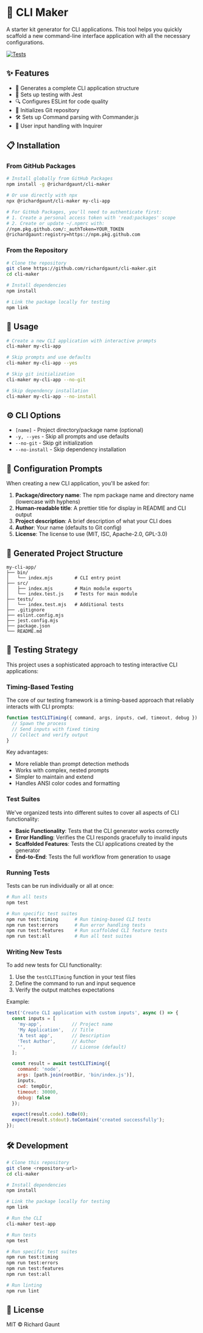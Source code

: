 # 🚀 CLI Maker

A starter kit generator for CLI applications. This tool helps you quickly scaffold a new command-line interface application with all the necessary configurations.

[![Tests](https://github.com/richardgaunt/cli-maker/actions/workflows/tests.yml/badge.svg)](https://github.com/richardgaunt/cli-maker/actions/workflows/tests.yml)


## ✨ Features

- 📂 Generates a complete CLI application structure
- 🧪 Sets up testing with Jest
- 🔍 Configures ESLint for code quality
- 🔄 Initializes Git repository
- 🛠️ Sets up Command parsing with Commander.js
- 💬 User input handling with Inquirer

## 📋 Installation

### From GitHub Packages

```bash
# Install globally from GitHub Packages
npm install -g @richardgaunt/cli-maker

# Or use directly with npx
npx @richardgaunt/cli-maker my-cli-app

# For GitHub Packages, you'll need to authenticate first:
# 1. Create a personal access token with 'read:packages' scope
# 2. Create or update ~/.npmrc with:
//npm.pkg.github.com/:_authToken=YOUR_TOKEN
@richardgaunt:registry=https://npm.pkg.github.com
```

### From the Repository

```bash
# Clone the repository
git clone https://github.com/richardgaunt/cli-maker.git
cd cli-maker

# Install dependencies
npm install

# Link the package locally for testing
npm link
```

## 🚀 Usage

```bash
# Create a new CLI application with interactive prompts
cli-maker my-cli-app

# Skip prompts and use defaults
cli-maker my-cli-app --yes

# Skip git initialization
cli-maker my-cli-app --no-git

# Skip dependency installation
cli-maker my-cli-app --no-install
```

## ⚙️ CLI Options

- `[name]` - Project directory/package name (optional)
- `-y, --yes` - Skip all prompts and use defaults
- `--no-git` - Skip git initialization
- `--no-install` - Skip dependency installation

## 💬 Configuration Prompts

When creating a new CLI application, you'll be asked for:

1. **Package/directory name**: The npm package name and directory name (lowercase with hyphens)
2. **Human-readable title**: A prettier title for display in README and CLI output
3. **Project description**: A brief description of what your CLI does
4. **Author**: Your name (defaults to Git config)
5. **License**: The license to use (MIT, ISC, Apache-2.0, GPL-3.0)

## 📂 Generated Project Structure

```
my-cli-app/
├── bin/
│   └── index.mjs        # CLI entry point
├── src/
│   ├── index.mjs        # Main module exports
│   └── index.test.js    # Tests for main module
├── tests/
│   └── index.test.mjs   # Additional tests
├── .gitignore
├── eslint.config.mjs
├── jest.config.mjs
├── package.json
└── README.md
```

## 🧪 Testing Strategy

This project uses a sophisticated approach to testing interactive CLI applications:

### Timing-Based Testing

The core of our testing framework is a timing-based approach that reliably interacts with CLI prompts:

```javascript
function testCLITiming({ command, args, inputs, cwd, timeout, debug }) {
  // Spawn the process
  // Send inputs with fixed timing
  // Collect and verify output
}
```

Key advantages:
- More reliable than prompt detection methods
- Works with complex, nested prompts
- Simpler to maintain and extend
- Handles ANSI color codes and formatting

### Test Suites

We've organized tests into different suites to cover all aspects of CLI functionality:

- **Basic Functionality**: Tests that the CLI generator works correctly
- **Error Handling**: Verifies the CLI responds gracefully to invalid inputs
- **Scaffolded Features**: Tests the CLI applications created by the generator
- **End-to-End**: Tests the full workflow from generation to usage

### Running Tests

Tests can be run individually or all at once:

```bash
# Run all tests
npm test

# Run specific test suites
npm run test:timing      # Run timing-based CLI tests
npm run test:errors      # Run error handling tests
npm run test:features    # Run scaffolded CLI feature tests
npm run test:all         # Run all test suites
```

### Writing New Tests

To add new tests for CLI functionality:

1. Use the `testCLITiming` function in your test files
2. Define the command to run and input sequence
3. Verify the output matches expectations

Example:
```javascript
test('Create CLI application with custom inputs', async () => {
  const inputs = [
    'my-app',           // Project name
    'My Application',   // Title
    'A test app',       // Description
    'Test Author',      // Author
    '',                 // License (default)
  ];

  const result = await testCLITiming({
    command: 'node',
    args: [path.join(rootDir, 'bin/index.js')],
    inputs,
    cwd: tempDir,
    timeout: 30000,
    debug: false
  });

  expect(result.code).toBe(0);
  expect(result.stdout).toContain('created successfully');
});
```

## 🛠️ Development

```bash
# Clone this repository
git clone <repository-url>
cd cli-maker

# Install dependencies
npm install

# Link the package locally for testing
npm link

# Run the CLI
cli-maker test-app

# Run tests
npm test

# Run specific test suites
npm run test:timing
npm run test:errors
npm run test:features
npm run test:all

# Run linting
npm run lint
```

## 📄 License

MIT © Richard Gaunt
